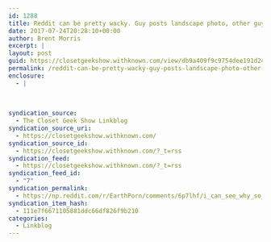 ```yaml
---
id: 1288
title: Reddit can be pretty wacky. Guy posts landscape photo, other guy notices that he and his wife are in the corner.
date: 2017-07-24T20:28:10+00:00
author: Brent Morris
excerpt: |
layout: post
guid: https://closetgeekshow.withknown.com/view/db9a409f9c9754dee191d2472068bfc4
permalink: /reddit-can-be-pretty-wacky-guy-posts-landscape-photo-other-guy-notices-that-he-and-his-wife-are-in-the-corner/
enclosure:
  - |
    
    
    
syndication_source:
  - The Closet Geek Show Linkblog
syndication_source_uri:
  - https://closetgeekshow.withknown.com/
syndication_source_id:
  - https://closetgeekshow.withknown.com/?_t=rss
syndication_feed:
  - https://closetgeekshow.withknown.com/?_t=rss
syndication_feed_id:
  - "7"
syndication_permalink:
  - https://np.reddit.com/r/EarthPorn/comments/6p7lhf/i_can_see_why_so_many_films_are_shot_here_old_man/dkneybf
syndication_item_hash:
  - 111e7f6671105881ddc66df826f9b210
categories:
  - Linkblog
---
```

<div class="known-bookmark">
</div>